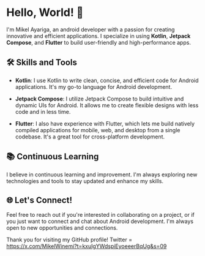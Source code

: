 # Hello, World! 👋

I'm Mikel Ayariga, an android developer with a passion for creating innovative and efficient applications. I specialize in using **Kotlin**, **Jetpack Compose**, and **Flutter** to build user-friendly and high-performance apps.

## 🛠 Skills and Tools

- **Kotlin**: I use Kotlin to write clean, concise, and efficient code for Android applications. It's my go-to language for Android development.

- **Jetpack Compose**: I utilize Jetpack Compose to build intuitive and dynamic UIs for Android. It allows me to create flexible designs with less code and in less time.

- **Flutter**: I also have experience with Flutter, which lets me build natively compiled applications for mobile, web, and desktop from a single codebase. It's a great tool for cross-platform development.

## 📚 Continuous Learning

I believe in continuous learning and improvement. I'm always exploring new technologies and tools to stay updated and enhance my skills.

## 🌐 Let's Connect!

Feel free to reach out if you're interested in collaborating on a project, or if you just want to connect and chat about Android development. I'm always open to new opportunities and connections.

Thank you for visiting my GitHub profile!
Twitter = https://x.com/MikelWinemi?t=kxuIgYWdspiEyoeeerBqUg&s=09
